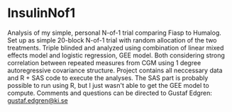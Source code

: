 # InsulinNof1
Analysis of my simple, personal N-of-1 trial comparing Fiasp to Humalog. Set up as simple 20-block N-of-1 trial with random allocation of the two treatments. Triple blinded and analyzed using combination of linear mixed effects model and logistic regression, GEE model. Both considering strong correlation between repeated measures from CGM using 1 degree autoregressive covariance structure.
Project contains all neccessary data and R + SAS code to execute the analyses. The SAS part is probably possible to run using R, but I just wasn't able to get the GEE model to compute.
Comments and questions can be directed to Gustaf Edgren: gustaf.edgren@ki.se

